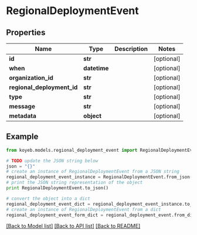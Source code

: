 # RegionalDeploymentEvent


## Properties
Name | Type | Description | Notes
------------ | ------------- | ------------- | -------------
**id** | **str** |  | [optional] 
**when** | **datetime** |  | [optional] 
**organization_id** | **str** |  | [optional] 
**regional_deployment_id** | **str** |  | [optional] 
**type** | **str** |  | [optional] 
**message** | **str** |  | [optional] 
**metadata** | **object** |  | [optional] 

## Example

```python
from koyeb.models.regional_deployment_event import RegionalDeploymentEvent

# TODO update the JSON string below
json = "{}"
# create an instance of RegionalDeploymentEvent from a JSON string
regional_deployment_event_instance = RegionalDeploymentEvent.from_json(json)
# print the JSON string representation of the object
print RegionalDeploymentEvent.to_json()

# convert the object into a dict
regional_deployment_event_dict = regional_deployment_event_instance.to_dict()
# create an instance of RegionalDeploymentEvent from a dict
regional_deployment_event_form_dict = regional_deployment_event.from_dict(regional_deployment_event_dict)
```
[[Back to Model list]](../README.md#documentation-for-models) [[Back to API list]](../README.md#documentation-for-api-endpoints) [[Back to README]](../README.md)


